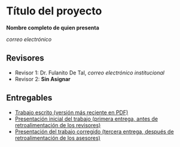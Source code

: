 # Título del proyecto

**Nombre completo de quien presenta**

*correo electrónico*

## Revisores

*   Revisor 1: Dr. Fulanito De Tal, *correo electrónico institucional*
*   Revisor 2: **Sin Asignar**

## Entregables

*   [Trabajo escrito (versión más reciente en PDF)](https://github.com/seminario-proyectos-infotec/repositorio-proyecto-ejemplo/blob/12960db8fd38f45be38cbffc1fa27eea404818e0/Trabajo%20Escrito/proyecto.pdf)
*   [Presentación inicial del trabajo (primera entrega, antes de retroalimentación de los revisores)](https://www.youtube.com/watch?v=kflbmvCWdwk)
*   [Presentación del trabajo corregido (tercera entrega, después de retroalimentación de los asesores)](https://www.youtube.com/watch?v=kflbmvCWdwk)

